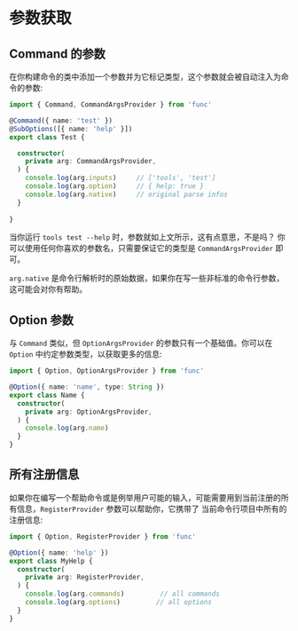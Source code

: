 # 参数获取

## Command 的参数

在你构建命令的类中添加一个参数并为它标记类型，这个参数就会被自动注入为命令的参数:

```ts
import { Command, CommandArgsProvider } from 'func'

@Command({ name: 'test' })
@SubOptions([{ name: 'help' }])
export class Test {

  constructor(
    private arg: CommandArgsProvider,
  ) {
    console.log(arg.inputs)     // ['tools', 'test']
    console.log(arg.option)     // { help: true }
    console.log(arg.native)     // original parse infos
  }
  
}

```

当你运行 `tools test --help` 时，参数就如上文所示，这有点意思，不是吗？
你可以使用任何你喜欢的参数名，只需要保证它的类型是 `CommandArgsProvider` 即可。

`arg.native` 是命令行解析时的原始数据，如果你在写一些非标准的命令行参数，这可能会对你有帮助。


## Option 参数

与 `Command` 类似，但 `OptionArgsProvider` 的参数只有一个基础值。你可以在 `Option` 中约定参数类型，以获取更多的信息:

```ts
import { Option, OptionArgsProvider } from 'func'

@Option({ name: 'name', type: String })
export class Name {
  constructor(
    private arg: OptionArgsProvider,
  ) {
    console.log(arg.name)
  }
}
```

## 所有注册信息

如果你在编写一个帮助命令或是例举用户可能的输入，可能需要用到当前注册的所有信息，`RegisterProvider` 参数可以帮助你，它携带了
当前命令行项目中所有的注册信息:

```ts
import { Option, RegisterProvider } from 'func'

@Option({ name: 'help' })
export class MyHelp {
  constructor(
    private arg: RegisterProvider,
  ) {
    console.log(arg.commands)         // all commands
    console.log(arg.options)         // all options
  }
}
```

